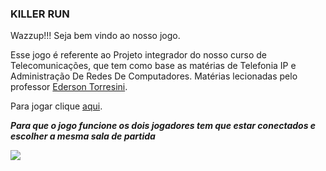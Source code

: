 ### KILLER RUN
Wazzup!!! Seja bem vindo ao nosso jogo.
<div>
<p>
Esse jogo é referente ao Projeto integrador do nosso curso de Telecomunicações, que tem como base as matérias de Telefonia IP e Administração De Redes De Computadores. Matérias lecionadas pelo professor <a href= https://github.com/boidacarapreta>Ederson Torresini</a>.
</p>
<div>
Para jogar clique <a href="killerrun.ifsc.cloud">aqui</a>.
<p>
<b>
<i>Para que o jogo funcione os dois jogadores tem que estar conectados e escolher a mesma sala de partida</i>
</b>
</p>
<img src=https://image.pngaaa.com/886/212886-middle.png>
</div>